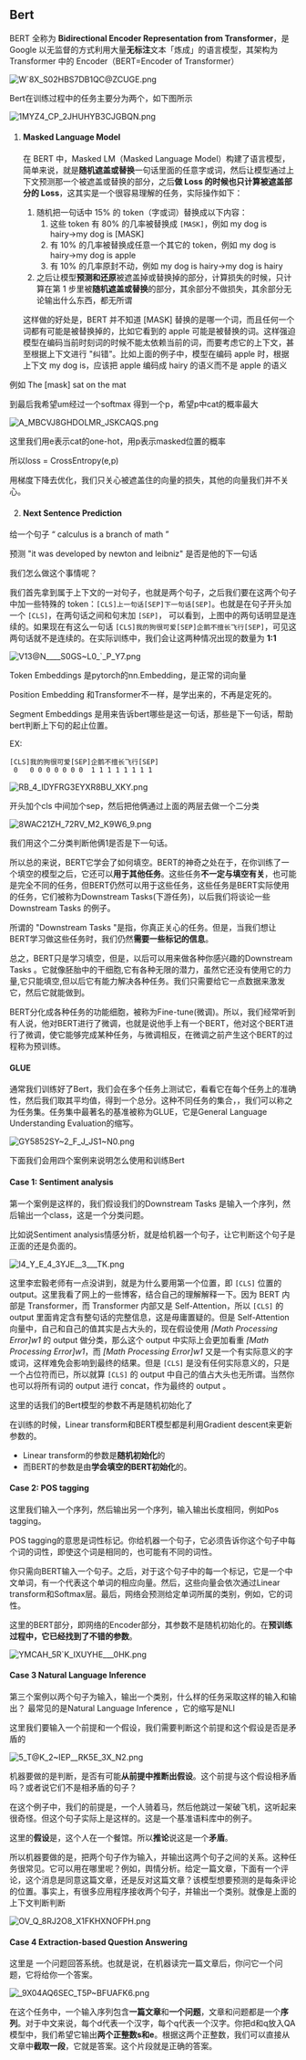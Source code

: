 ## Bert

BERT 全称为 **Bidirectional Encoder Representation from Transformer**，是 Google 以无监督的方式利用大量**无标注**文本「炼成」的语言模型，其架构为 Transformer 中的 Encoder（BERT=Encoder of Transformer）

![W`8X_S02HBS7DB1QC@ZCUGE.png](https://i.loli.net/2021/10/17/XeQjMGYN9IzuUSs.png)

Bert在训练过程中的任务主要分为两个，如下图所示

![1MYZ4_CP_2JHUHYB3CJGBQN.png](https://i.loli.net/2021/10/17/rsRWjqHMLwQSGlB.png)

1. #### **Masked Language Model**

   在 BERT 中，Masked LM（Masked Language Model）构建了语言模型，简单来说，就是**随机遮盖或替换**一句话里面的任意字或词，然后让模型通过上下文预测那一个被遮盖或替换的部分，之后**做 Loss 的时候也只计算被遮盖部分的 Loss**，这其实是一个很容易理解的任务，实际操作如下：

   1. 随机把一句话中 15% 的 token（字或词）替换成以下内容：
      1. 这些 token 有 80% 的几率被替换成 `[MASK]`，例如 my dog is hairy→my dog is [MASK]
      2. 有 10% 的几率被替换成任意一个其它的 token，例如 my dog is hairy→my dog is apple
      3. 有 10% 的几率原封不动，例如 my dog is hairy→my dog is hairy
   2. 之后让模型**预测和还原**被遮盖掉或替换掉的部分，计算损失的时候，只计算在第 1 步里被**随机遮盖或替换**的部分，其余部分不做损失，其余部分无论输出什么东西，都无所谓

   这样做的好处是，BERT 并不知道 [MASK] 替换的是哪一个词，而且任何一个词都有可能是被替换掉的，比如它看到的 apple 可能是被替换的词。这样强迫模型在编码当前时刻词的时候不能太依赖当前的词，而要考虑它的上下文，甚至根据上下文进行 "纠错"。比如上面的例子中，模型在编码 apple 时，根据上下文 my dog is，应该把 apple 编码成 hairy 的语义而不是 apple 的语义

例如 The [mask] sat on the mat

到最后我希望um经过一个softmax 得到一个p，希望p中cat的概率最大

![A_MBCVJ8GHDOLMR_JSKCAQS.png](https://i.loli.net/2021/10/17/QKMeHBajL3hks6v.png)

这里我们用e表示cat的one-hot，用p表示masked位置的概率

所以loss = CrossEntropy(e,p)

用梯度下降去优化，我们只关心被遮盖住的向量的损失，其他的向量我们并不关心。

2. #### **Next Sentence Prediction**

给一个句子 “ calculus is a branch of math ”

预测 "it was developed by newton and leibniz" 是否是他的下一句话

我们怎么做这个事情呢？

 我们首先拿到属于上下文的一对句子，也就是两个句子，之后我们要在这两个句子中加一些特殊的 token：`[CLS]上一句话[SEP]下一句话[SEP]`。也就是在句子开头加一个 `[CLS]`，在两句话之间和句末加 `[SEP]`，  可以看到，上图中的两句话明显是连续的。如果现在有这么一句话 `[CLS]我的狗很可爱[SEP]企鹅不擅长飞行[SEP]`，可见这两句话就不是连续的。在实际训练中，我们会让这两种情况出现的数量为 **1:1** 

![V13@N____S0GS~L0_`_P_Y7.png](https://i.loli.net/2021/10/17/oApuFSQgTjEm3JY.png)

Token Embeddings 是pytorch的nn.Embedding，是正常的词向量

Position Embedding 和Transformer不一样，是学出来的，不再是定死的。

Segment Embeddings 是用来告诉bert哪些是这一句话，那些是下一句话，帮助bert判断上下句的起止位置。

EX:

```
[CLS]我的狗很可爱[SEP]企鹅不擅长飞行[SEP]
 0   0 0 0 0 0 0 0  1 1 1 1 1 1 1 1
```



![RB_4_IDYFRG3EYXR8BU_XKY.png](https://i.loli.net/2021/10/17/ketzD93mbWcyv4Y.png)

开头加个cls 中间加个sep，然后把他俩通过上面的两层去做一个二分类

![8WAC21ZH_72RV_M2_K9W6_9.png](https://i.loli.net/2021/10/17/j49tsQbfiVDp6hz.png)

我们用这个二分类判断他俩1是否是下一句话。



所以总的来说，BERT它学会了如何填空。BERT的神奇之处在于，在你训练了一个填空的模型之后，它还可以**用于其他任务**。这些任务**不一定与填空有关**，也可能是完全不同的任务，但BERT仍然可以用于这些任务，这些任务是BERT实际使用的任务，它们被称为Downstream Tasks(下游任务)，以后我们将谈论一些Downstream Tasks 的例子。

所谓的 "Downstream Tasks  "是指，你真正关心的任务。但是，当我们想让BERT学习做这些任务时，我们仍然**需要一些标记的信息**。

总之，BERT只是学习填空，但是，以后可以用来做各种你感兴趣的Downstream Tasks 。它就像胚胎中的干细胞,它有各种无限的潜力，虽然它还没有使用它的力量,它只能填空,但以后它有能力解决各种任务。我们只需要给它一点数据来激发它，然后它就能做到。

BERT分化成各种任务的功能细胞，被称为Fine-tune(微调)。所以，我们经常听到有人说，他对BERT进行了微调，也就是说他手上有一个BERT，他对这个BERT进行了微调，使它能够完成某种任务，与微调相反，在微调之前产生这个BERT的过程称为预训练。

#### GLUE

通常我们训练好了Bert，我们会在多个任务上测试它，看看它在每个任务上的准确性，然后我们取其平均值，得到一个总分。这种不同任务的集合，，我们可以称之为任务集。任务集中最著名的基准被称为GLUE，它是General Language Understanding Evaluation的缩写。 

![GY5852SY~_2_F_J_JS1_~N0.png](https://i.loli.net/2021/10/18/CDB9qEHTeyVZ7iL.png)



下面我们会用四个案例来说明怎么使用和训练Bert

#### Case 1: Sentiment analysis

第一个案例是这样的，我们假设我们的Downstream Tasks 是输入一个序列，然后输出一个class，这是一个分类问题。

比如说Sentiment analysis情感分析，就是给机器一个句子，让它判断这个句子是正面的还是负面的。

![I4_Y_E_4_3Y`JE__`3___TK.png](https://i.loli.net/2021/10/18/VxSDXng8flaL5Ae.png)

 这里李宏毅老师有一点没讲到，就是为什么要用第一个位置，即 `[CLS]` 位置的 output。这里我看了网上的一些博客，结合自己的理解解释一下。因为 BERT 内部是 Transformer，而 Transformer 内部又是 Self-Attention，所以 `[CLS]` 的 output 里面肯定含有整句话的完整信息，这是毋庸置疑的。但是 Self-Attention 向量中，自己和自己的值其实是占大头的，现在假设使用 *[Math Processing Error]w1* 的 output 做分类，那么这个 output 中实际上会更加看重 *[Math Processing Error]w1*，而 *[Math Processing Error]w1* 又是一个有实际意义的字或词，这样难免会影响到最终的结果。但是 `[CLS]` 是没有任何实际意义的，只是一个占位符而已，所以就算 `[CLS]` 的 output 中自己的值占大头也无所谓。当然你也可以将所有词的 output 进行 concat，作为最终的 output 。

这里的话我们的Bert模型的参数不再是随机初始化了

在训练的时候，Linear transform和BERT模型都是利用Gradient descent来更新参数的。

- Linear transform的参数是**随机初始化**的
- 而BERT的参数是由**学会填空的BERT初始化**的。

#### Case 2: POS tagging

这里我们输入一个序列，然后输出另一个序列，输入输出长度相同，例如Pos tagging。

POS tagging的意思是词性标记。你给机器一个句子，它必须告诉你这个句子中每个词的词性，即使这个词是相同的，也可能有不同的词性。

你只需向BERT输入一个句子。之后，对于这个句子中的每一个标记，它是一个中文单词，有一个代表这个单词的相应向量。然后，这些向量会依次通过Linear transform和Softmax层。最后，网络会预测给定单词所属的类别，例如，它的词性。

这里的BERT部分，即网络的Encoder部分，其参数不是随机初始化的。在**预训练过程中，它已经找到了不错的参数**。 

![YMCAH_5R`K_IXUYHE___0HK.png](https://i.loli.net/2021/10/18/Iov6rOLHwSPVqQe.png)

#### Case 3 Natural Language Inference

 第三个案例以两个句子为输入，输出一个类别，什么样的任务采取这样的输入和输出？ 最常见的是Natural Language Inference ，它的缩写是NLI 

这里我们要输入一个前提和一个假设，我们需要判断这个前提和这个假设是否是矛盾的

![5_T@K_2~IEP__RK5E_3X_N2.png](https://i.loli.net/2021/10/18/VTUZqgimtQuFoSD.png)

机器要做的是判断，是否有可能**从前提中推断出假设**。这个前提与这个假设相矛盾吗？或者说它们不是相矛盾的句子？

在这个例子中，我们的前提是，一个人骑着马，然后他跳过一架破飞机，这听起来很奇怪。但这个句子实际上是这样的。这是一个基准语料库中的例子。

这里的**假设**是，这个人在一个餐馆。所以**推论**说这是一个**矛盾**。

所以机器要做的是，把两个句子作为输入，并输出这两个句子之间的关系。这种任务很常见。它可以用在哪里呢？例如，舆情分析。给定一篇文章，下面有一个评论，这个消息是同意这篇文章，还是反对这篇文章？该模型想要预测的是每条评论的位置。事实上，有很多应用程序接收两个句子，并输出一个类别。就像是上面的上下文判断判断

![OV_Q_8RJ2O8_X1FKHXNOFPH.png](https://i.loli.net/2021/10/18/bQSg6PM2xTKXwso.png)

#### Case 4 Extraction-based Question Answering

这里是 一个问题回答系统。也就是说，在机器读完一篇文章后，你问它一个问题，它将给你一个答案。 

![_9X04AQ6SEC_T5P~BFUAFK6.png](https://i.loli.net/2021/10/18/yt1bzrqITw5LQOE.png)

在这个任务中，一个输入序列包含**一篇文章**和**一个问题**，文章和问题都是一个**序列**。对于中文来说，每个d代表一个汉字，每个q代表一个汉字。你把d和q放入QA模型中，我们希望它输出**两个正整数s和e**。根据这两个正整数，我们可以直接从文章中**截取一段**，它就是答案。这个片段就是正确的答案。